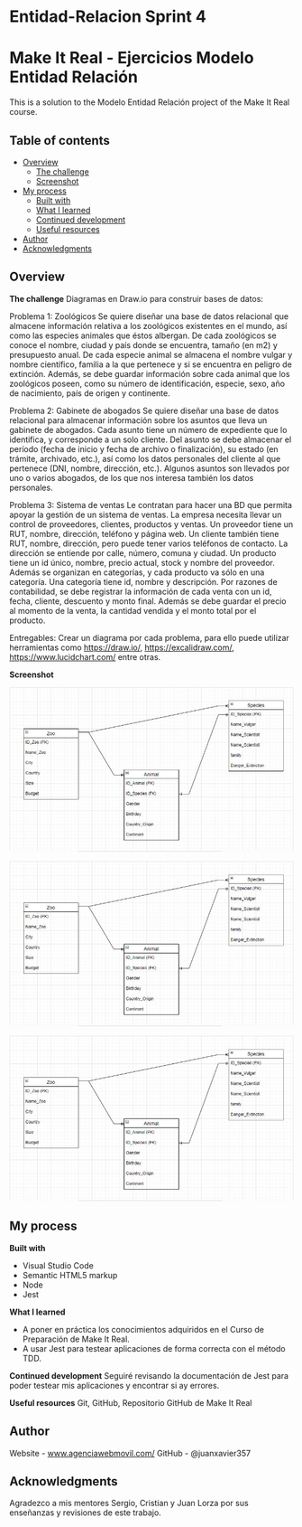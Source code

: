 # Entidad-Relacion Sprint 4

# Make It Real - Ejercicios Modelo Entidad Relación
This is a solution to the Modelo Entidad Relación project of the Make It Real course.

## Table of contents
- [Overview](#overview)
  - [The challenge](#the-challenge)
  - [Screenshot](#screenshot)
- [My process](#my-process)
  - [Built with](#built-with)
  - [What I learned](#what-i-learned)
  - [Continued development](#continued-development)
  - [Useful resources](#useful-resources)
- [Author](#author)
- [Acknowledgments](#acknowledgments)

## Overview

**The challenge**
Diagramas en Draw.io para construir bases de datos:

Problema 1: Zoológicos
Se quiere diseñar una base de datos relacional que almacene información relativa a los zoológicos existentes en el mundo, así como las especies animales que éstos albergan. De cada zoológicos se conoce el nombre, ciudad y país donde se encuentra, tamaño (en m2) y presupuesto anual. De cada especie animal se almacena el nombre vulgar y nombre científico, familia a la que pertenece y si se encuentra en peligro de extinción. Además, se debe guardar información sobre cada animal que los zoológicos poseen, como su número de identificación, especie, sexo, año de nacimiento, país de origen y continente.

Problema 2: Gabinete de abogados
Se quiere diseñar una base de datos relacional para almacenar información sobre los asuntos que lleva un gabinete de abogados. Cada asunto tiene un número de expediente que lo identifica, y corresponde a un solo cliente. Del asunto se debe almacenar el período (fecha de inicio y fecha de archivo o finalización), su estado (en trámite, archivado, etc.), así como los datos personales del cliente al que pertenece (DNI, nombre, dirección, etc.). Algunos asuntos son llevados por uno o varios abogados, de los que nos interesa también los datos personales.

Problema 3: Sistema de ventas
Le contratan para hacer una BD que permita apoyar la gestión de un sistema de ventas. La empresa necesita llevar un control de proveedores, clientes, productos y ventas.
Un proveedor tiene un RUT, nombre, dirección, teléfono y página web. Un cliente también tiene RUT, nombre, dirección, pero puede tener varios teléfonos de contacto. La dirección se entiende por calle, número, comuna y ciudad.
Un producto tiene un id único, nombre, precio actual, stock y nombre del proveedor. Además se organizan en categorías, y cada producto va sólo en una categoría. Una categoría tiene id, nombre y descripción.
Por razones de contabilidad, se debe registrar la información de cada venta con un id, fecha, cliente, descuento y monto final. Además se debe guardar el precio al momento de la venta, la cantidad vendida y el monto total por el producto.

Entregables:
Crear un diagrama por cada problema, para ello puede utilizar herramientas como https://draw.io/, https://excalidraw.com/, https://www.lucidchart.com/ entre otras.

**Screenshot**

  ![Solución 1 - Zoológicos](https://github.com/juanxavier357/Entidad-Relacion/blob/main/Problema%201%20-%20Zoologicos.JPG)
  
  ![Solución 2 - Gabinete de Abogados](https://github.com/juanxavier357/Entidad-Relacion/blob/main/Problema%201%20-%20Zoologicos.JPG)
  
  ![Solución 3 - Sistema de Ventas](https://github.com/juanxavier357/Entidad-Relacion/blob/main/Problema%201%20-%20Zoologicos.JPG)


## My process

**Built with**
* Visual Studio Code
* Semantic HTML5 markup
* Node
* Jest

**What I learned**
* A poner en práctica los conocimientos adquiridos en el Curso de Preparación de Make It Real.
* A usar Jest para testear aplicaciones de forma correcta con el método TDD.

**Continued development**
  Seguiré revisando la documentación de Jest para poder testear mis aplicaciones y encontrar si ay errores.

**Useful resources**
  Git, GitHub, Repositorio GitHub de Make It Real

## Author
  Website - www.agenciawebmovil.com/
  GitHub - @juanxavier357

## Acknowledgments
  Agradezco a mis mentores Sergio, Cristian y Juan Lorza por sus enseñanzas y revisiones de este trabajo.

